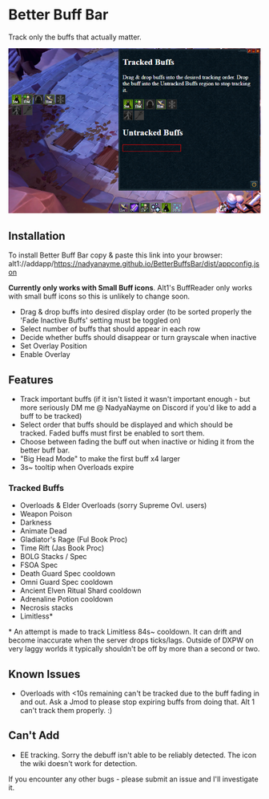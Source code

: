 # Better Buff Bar

Track only the buffs that actually matter.

![Better Buffs Bar](./BetterBuffsBar.png)

## Installation

To install Better Buff Bar copy & paste this link into your browser:
alt1://addapp/https://nadyanayme.github.io/BetterBuffsBar/dist/appconfig.json

**Currently only works with Small Buff icons**. Alt1's BuffReader only works with small buff icons so this is unlikely to change soon.

- Drag & drop buffs into desired display order (to be sorted properly the 'Fade Inactive Buffs' setting must be toggled on)
- Select number of buffs that should appear in each row
- Decide whether buffs should disappear or turn grayscale when inactive
- Set Overlay Position
- Enable Overlay

## Features

- Track important buffs (if it isn't listed it wasn't important enough - but more seriously DM me @ NadyaNayme on Discord if you'd like to add a buff to be tracked)
- Select order that buffs should be displayed and which should be tracked. Faded buffs must first be enabled to sort them.
- Choose between fading the buff out when inactive or hiding it from the better buff bar.
- "Big Head Mode" to make the first buff x4 larger
- 3s~ tooltip when Overloads expire

### Tracked Buffs

- Overloads & Elder Overloads (sorry Supreme Ovl. users)
- Weapon Poison
- Darkness
- Animate Dead
- Gladiator's Rage (Ful Book Proc)
- Time Rift (Jas Book Proc)
- BOLG Stacks / Spec
- FSOA Spec
- Death Guard Spec cooldown
- Omni Guard Spec cooldown
- Ancient Elven Ritual Shard cooldown
- Adrenaline Potion cooldown
- Necrosis stacks
- Limitless*

\* An attempt is made to track Limitless 84s~ cooldown. It can drift and become inaccurate when the server drops ticks/lags. Outside of DXPW on very laggy worlds it typically shouldn't be off by more than a second or two.

## Known Issues

- Overloads with <10s remaining can't be tracked due to the buff fading in and out. Ask a Jmod to please stop expiring buffs from doing that. Alt 1 can't track them properly. :)

## Can't Add

- EE tracking. Sorry the debuff isn't able to be reliably detected. The icon the wiki doesn't work for detection.

If you encounter any other bugs - please submit an issue and I'll investigate it.
